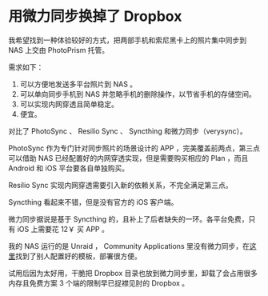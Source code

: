 # 用微力同步换掉了 Dropbox


我希望找到一种体验较好的方式，把两部手机和索尼黑卡上的照片集中同步到 NAS 上交由 PhotoPrism 托管。

需求如下：

1. 可以方便地发送多平台照片到 NAS 。
2. 可以单向同步手机到 NAS 并忽略手机的删除操作，以节省手机的存储空间。
3. 可以实现内网穿透且简单稳定。
4. 便宜。

对比了 PhotoSync 、 Resilio Sync 、 Syncthing 和微力同步（verysync）。 

PhotoSync 作为专门针对同步照片的场景设计的 APP ，完美覆盖前两点，第三点可以借助 NAS 已经配置好的内网穿透实现，但是需要购买相应的 Plan ，而且 Android 和 iOS 平台要各自单独购买。

Resilio Sync 实现内网穿透需要引入新的依赖关系，不完全满足第三点。

Syncthing 看起来不错，但是没有官方的 iOS 客户端。

微力同步据说是基于 Syncthing 的，且补上了后者缺失的一环。各平台免费，只有 iOS 上需要花 12￥ 买 APP 。

我的 NAS 运行的是 Unraid ， Community Applications 里没有微力同步，在[这里](https://github.com/shuosiw/unraid)找到了别人配置好的模板，部署很方便。

试用后因为太好用，干脆把 Dropbox 目录也放到微力同步里，卸载了会占用很多内存且免费方案 3 个端的限制早已捉襟见肘的 Dropbox 。

